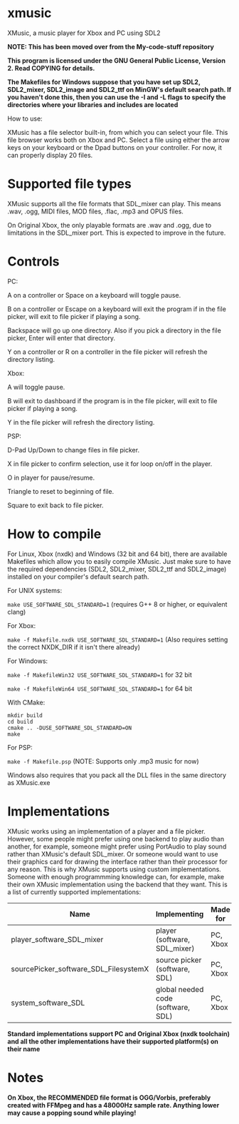 # xmusic
XMusic, a music player for Xbox and PC using SDL2

**NOTE: This has been moved over from the My-code-stuff repository**

**This program is licensed under the GNU General Public License, Version 2. Read COPYING for details.**

**The Makefiles for Windows suppose that you have set up SDL2, SDL2\_mixer, SDL2\_image and SDL2\_ttf on MinGW's default search path. If you haven't done this, then you can use the -I and -L flags to specify the directories where your libraries and includes are located**

How to use:

XMusic has a file selector built-in, from which you 
can select your file. This file browser works both on 
Xbox and PC. Select a file using either the arrow keys 
on your keyboard or the Dpad buttons on your controller. 
For now, it can properly display 20 files.

# Supported file types

XMusic supports all the file formats that SDL\_mixer can play. This means .wav, .ogg, MIDI files, MOD files, .flac, .mp3 and OPUS files.

On Original Xbox, the only playable formats are .wav and .ogg, due to limitations in the SDL\_mixer port. This is expected to improve in the future.

# Controls
PC:

A on a controller or Space on a keyboard will toggle pause.

B on a controller or Escape on a keyboard will exit the program if in the file picker, will exit to file picker if playing a song.

Backspace will go up one directory. Also if you pick a directory in the file picker, Enter will enter that directory.

Y on a controller or R on a controller in the file picker will refresh the directory listing.

Xbox:

A will toggle pause.

B will exit to dashboard if the program is in the file picker, will exit to file picker if playing a song.

Y in the file picker will refresh the directory listing.

PSP:

D-Pad Up/Down to change files in file picker.

X in file picker to confirm selection, use it for loop on/off in the player.

O in player for pause/resume.

Triangle to reset to beginning of file.

Square to exit back to file picker.

# How to compile

For Linux, Xbox (nxdk) and Windows (32 bit and 64 bit), there are available Makefiles which allow you to easily compile XMusic. Just make sure to have the required dependencies (SDL2, SDL2_mixer, SDL2_ttf and SDL2_image) installed on your compiler's default search path.

For UNIX systems:

`make USE_SOFTWARE_SDL_STANDARD=1` (requires G++ 8 or higher, or equivalent clang)

For Xbox:

`make -f Makefile.nxdk USE_SOFTWARE_SDL_STANDARD=1` (Also requires setting the correct NXDK_DIR if it isn't there already)

For Windows:

`make -f MakefileWin32 USE_SOFTWARE_SDL_STANDARD=1` for 32 bit

`make -f MakefileWin64 USE_SOFTWARE_SDL_STANDARD=1` for 64 bit

With CMake:

```
mkdir build 
cd build
cmake .. -DUSE_SOFTWARE_SDL_STANDARD=ON
make
```

For PSP:

`make -f Makefile.psp` (NOTE: Supports only .mp3 music for now)

Windows also requires that you pack all the DLL files in the same directory as XMusic.exe

# Implementations

XMusic works using an implementation of a player and a file picker. However, some people
might prefer using one backend to play audio than another, for example, someone might
prefer using PortAudio to play sound rather than XMusic's default SDL_mixer. Or someone
would want to use their graphics card for drawing the interface rather than their processor for any reason.
This is why XMusic supports using custom implementations. Someone with enough programmming
knowledge can, for example, make their own XMusic implementation using the backend that
they want. This is a list of currently supported implementations:

| Name                                  | Implementing                       | Made for         |
|---------------------------------------|------------------------------------|------------------|
| player_software_SDL_mixer             | player (software, SDL_mixer)       | PC, Xbox         |
| sourcePicker_software_SDL_FilesystemX | source picker (software, SDL)      | PC, Xbox         |
| system_software_SDL                   | global needed code (software, SDL) | PC, Xbox         |

**Standard implementations support PC and Original Xbox (nxdk toolchain) and all the other
implementations have their supported platform(s) on their name**

# Notes

**On Xbox, the RECOMMENDED file format is OGG/Vorbis, preferably created
with FFMpeg and has a 48000Hz sample rate. Anything lower may cause 
a popping sound while playing!**